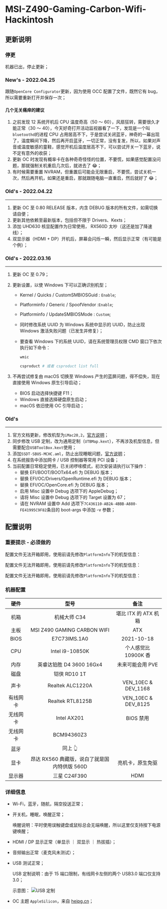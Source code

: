 # MSI-Z490-Gaming-Carbon-Wifi-Hackintosh

## 更新说明

### 停更

机器已出，停止更新；

### New's - 2022.04.25

跟随`OpenCore Configurator`更新，因为使用 OCC 配置了文件，既然它有 bug，所以需要重新打开并保存一次；

#### 几个无关痛痒的建议

1. 之前发现 12 系统开机后 CPU 温度奇高（50 ～ 60），风扇狂转，需要很久才能正常（30 ～ 40），今天好奇打开活动监视器看了一下，发现是一个叫`bluetoothd`的进程 CPU 占用居高不下，于是尝试关闭蓝牙，神奇的一幕出现了，温度瞬间下降，然后再开启蓝牙，一切正常，没有复发，所以，如果对声音或温度敏感的童鞋，感觉开机后温度居高不下，可以尝试开关一下蓝牙，说不定有意外的收获；
2. 更新 OC 时发现有概率卡在各种奇奇怪怪的位置，不要慌，如果感觉配置没问题，那就强制关机重启几次后，就进去了 😂；
3. 有时候需要重置 NVRAM，但重置后可能会无限重启，不要慌，尝试关机一次，然后再开机，如果还是重启，那就跟随电脑一直重启，然后就好了 😂；

### Old's - 2022.04.22

---

1. 更新 OC 至 0.80 RELEASE 版本，内含 DEBUG 版本的所有文件，如需切换请自便；
2. 更新其他依赖至最新版本，包括但不限于 Drivers、Kexts；
3. 添加 UHD630 核显配置作为日常使用， RX560D 太吵（这还是加了降速线）；
4. 双显示器（HDMI + DP）开机后，屏幕会闪烁一瞬，然后显示正常（有可能是个例）；

### Old's - 2022.03.16

---

1. 更新 OC 至 0.79；
2. 更新设置，以使 Windows 下可以正确识别机型；

   - Kernel / Quicks / CustomSMBIOSGuid : `Enable`;
   - Platforminfo / Generic / SpoofVendor :`Enable`;
   - Platforminfo / UpdateSMBIOSMode : `Custom`;
   - 同时修改系统 UUID 为 Windows 系统中显示的 UUID，防止出现 Windows 激活失败问题（已发生并修复）；
   - 要查看 Windows 下的系统 UUID，请在系统管理员权限 CMD 窗口下依次执行如下命令：

     ```powershell
     wmic

     csproduct # 或者 csproduct list full
     ```

3. 不再尝试修复由 macOS 切换至 Windows 产生的蓝屏问题，得不偿失，现在直接使用 Windows 原生引导启动；
   - BIOS 启动选择快捷键 F11；
   - Windows 直接选择硬盘原生启动；
   - macOS 依旧使用 OC 引导启动；

### Old's

---

1. 官方文档更新，修改机型为`iMac20,2`，[官方说明](https://dortania.github.io/OpenCore-Install-Guide/config.plist/comet-lake.html#platforminfo)；
2. 同步修改 USB 定制，改为通用定制（`UTBMap.kext`），不再涉及机型信息，但需要配合`USBToolBox.kext`使用；
3. 添加`SSDT-SBUS-MCHC.aml`，防止出现睡眠问题，[官方说明](https://dortania.github.io/OpenCore-Post-Install/universal/sleep.html#smbus)；
4. 在系统报告中添加网卡 / USB 控制器等常用 PCI 设备；
5. 当前配置日常稳定使用，已关闭啰嗦模式，初次安装请执行以下操作：
   - 替换 EFI/BOOT/BOOTx64.efi 为 DEBUG 版本；
   - 替换 EFI/OC/Drivers/OpenRuntime.efi 为 DEBUG 版本；
   - 替换 EFI/OC/OpenCore.efi 为 DEBUG 版本；
   - 启用 Misc 设置中 Debug 选项下的 AppleDebug；
   - 请将 Misc 设置中 Debug 选项下的 Target 设置为 67；
   - 请在 NVRAM 设置中 Add 选项下`7C436110-AB2A-4BBB-A880-FE41995C9F82`条目的 boot-args 中添加 -v 参数；

## 配置说明

### 重要提示 - 必须做的

配置文件无法开箱即用，使用前请先修改`PlatformInfo`下的机型信息：

配置文件无法开箱即用，使用前请先修改`PlatformInfo`下的机型信息：

配置文件无法开箱即用，使用前请先修改`PlatformInfo`下的机型信息：

### 机器配置

|   硬件   |                     型号                     |         备注         |
| :------: | :------------------------------------------: | :------------------: |
|   机箱   |                 机械大师 C34                 | 堪比 ITX 的 ATX 机箱 |
|   主板   |         MSI Z490 GAMING CARBON WIFI          |         ATX          |
|   BIOS   |                 E7C73IMS.1A0                 |      2021-10-18      |
|   CPU    |               Intel i9-10850K                | 个人感觉比 10900K 香 |
|   内存   |           英睿达铂胜 D4 3600 16Gx4           |   未来可能会用 PVE   |
|   磁盘   |                 铠侠 RD10 1T                 |                      |
|   声卡   |               Realtek ALC1220A               | VEN_10EC & DEV_1168  |
| 有线网卡 |               Realtek RTL8125B               | VEN_10EC & DEV_8125  |
| 无线网卡 |                 Intel AX201                  |      BIOS 禁用       |
| 无线网卡 |                  BCM94360Z3                  |                      |
|   蓝牙   |                   同上 👆                    |                      |
|   显卡   | 昂达 RX560 典藏版，说白了就是国内特供版 560D |   亮机卡，原生免驱   |
|  显示器  |                 三星 C24F390                 |         HDMI         |

### 详细信息

- Wi-Fi，蓝牙，随航，隔空投送正常；
- 开关机，睡眠，唤醒正常；

  唤醒说明：平时使用误触键盘或鼠标总会无端唤醒，所以这里仅支持按下电源键唤醒；

- HDMI / DP 显示正常（单显示 ｜ 双显示 ｜ 热拔插）；
- 音频输出正常（麦克风未测试）；
- USB 测试正常；

  USB 定制说明：由于 15 端口限制，有线网卡左侧的两个 USB3.0 端口仅支持 3.0；

  示意图：
  ![USB 定制](https://tva1.sinaimg.cn/large/008i3skNly1gzdczpkwsyj30t40q8ac9.jpg)

- OC 主题 `AppleSilicon`，来自 [heipg.cn](https://heipg.cn)；

